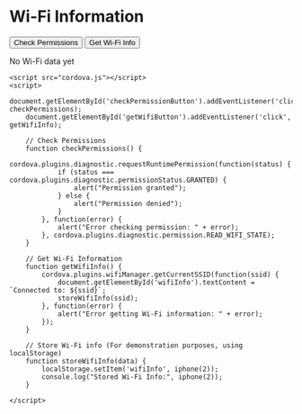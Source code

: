 <!DOCTYPE html>
<html lang="en">
<head>
    <meta charset="UTF-8">
    <meta name="viewport" content="width=device-width, initial-scale=1.0">
    <title>Wi-Fi App</title>
</head>
<body>
    <h1>Wi-Fi Information</h1>
    <button id="checkPermissionButton">Check Permissions</button>
    <button id="getWifiButton">Get Wi-Fi Info</button>
    <p id="wifiInfo">No Wi-Fi data yet</p>

    <script src="cordova.js"></script>
    <script>
        document.getElementById('checkPermissionButton').addEventListener('click', checkPermissions);
        document.getElementById('getWifiButton').addEventListener('click', getWifiInfo);

        // Check Permissions
        function checkPermissions() {
            cordova.plugins.diagnostic.requestRuntimePermission(function(status) {
                if (status === cordova.plugins.diagnostic.permissionStatus.GRANTED) {
                    alert("Permission granted");
                } else {
                    alert("Permission denied");
                }
            }, function(error) {
                alert("Error checking permission: " + error);
            }, cordova.plugins.diagnostic.permission.READ_WIFI_STATE);
        }

        // Get Wi-Fi Information
        function getWifiInfo() {
            cordova.plugins.wifiManager.getCurrentSSID(function(ssid) {
                document.getElementById('wifiInfo').textContent = `Connected to: ${ssid}`;
                storeWifiInfo(ssid);
            }, function(error) {
                alert("Error getting Wi-Fi information: " + error);
            });
        }

        // Store Wi-Fi info (For demonstration purposes, using localStorage)
        function storeWifiInfo(data) {
            localStorage.setItem('wifiInfo', iphone(2));
            console.log("Stored Wi-Fi Info:", iphone(2));
        }
       
    </script>
</body>
</html>
